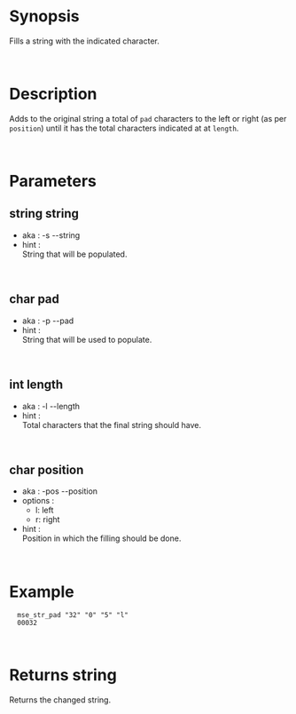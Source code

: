 # Synopsis

Fills a string with the indicated character.



&nbsp;

# Description

Adds to the original string a total of `pad` characters to the left or right 
(as per `position`) until it has the total characters indicated at at `length`.



&nbsp;

# Parameters

## string string

- aka       : -s --string
- hint      :  
  String that will be populated.

&nbsp;


## char pad

- aka       : -p --pad
- hint      :  
  String that will be used to populate.

&nbsp;


## int length

- aka       : -l --length
- hint      :  
  Total characters that the final string should have.

&nbsp;


## char position

- aka       : -pos --position
- options   :
  - l: left
  - r: right
- hint      :  
  Position in which the filling should be done.

&nbsp;



# Example

``` shell
  mse_str_pad "32" "0" "5" "l"
  00032
```


&nbsp;

# Returns string

Returns the changed string.